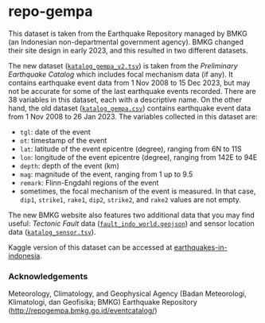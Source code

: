 # repo-gempa

This dataset is taken from the Earthquake Repository managed by BMKG (an Indonesian non-departmental government agency). BMKG changed their site design in early 2023, and this resulted in two different datasets.

The new dataset ([`katalog_gempa_v2.tsv`](https://github.com/kekavigi/repo-gempa/blob/main/katalog_gempa_v2/katalog_gempa_v2.tsv)) is taken from the *Preliminary Earthquake Catalog* which includes focal mechanism data (if any). It contains earthquake event data from 1 Nov 2008 to 15 Dec 2023, but may not be accurate for some of the last earthquake events recorded. There are 38 variables in this dataset, each with a descriptive name. On the other hand, the old dataset ([`katalog_gempa.csv`](https://github.com/kekavigi/repo-gempa/blob/main/katalog_gempa/katalog_gempa.csv)) contains earthquake event data from 1 Nov 2008 to 26 Jan 2023. The variables collected in this dataset are:

- `tgl`: date of the event
- `ot`: timestamp of the event
- `lat`: latitude of the event epicentre (degree), ranging from 6N to 11S
- `lon`: longitude of the event epicentre (degree), ranging from 142E to 94E
- `depth`: depth of the event (km)
- `mag`: magnitude of the event, ranging from 1 up to 9.5
- `remark`: Flinn-Engdahl regions of the event
- sometimes, the focal mechanism of the event is measured. In that case, `dip1`, `strike1`, `rake1`, `dip2`, `strike2`, and `rake2` values are not empty.

The new BMKG website also features two additional data that you may find useful: *Tectonic Fault* data ([`fault_indo_world.geojson`](https://github.com/kekavigi/repo-gempa/blob/main/katalog_gempa_v2/fault_indo_world.geojson)) and sensor location data ([`katalog_sensor.tsv`](https://github.com/kekavigi/repo-gempa/blob/main/katalog_gempa_v2/katalog_sensor.tsv)).

Kaggle version of this dataset can be accessed at [earthquakes-in-indonesia](https://www.kaggle.com/datasets/kekavigi/earthquakes-in-indonesia).

### Acknowledgements
Meteorology, Climatology, and Geophysical Agency (Badan Meteorologi, Klimatologi, dan Geofisika; BMKG) Earthquake Repository (http://repogempa.bmkg.go.id/eventcatalog/)
